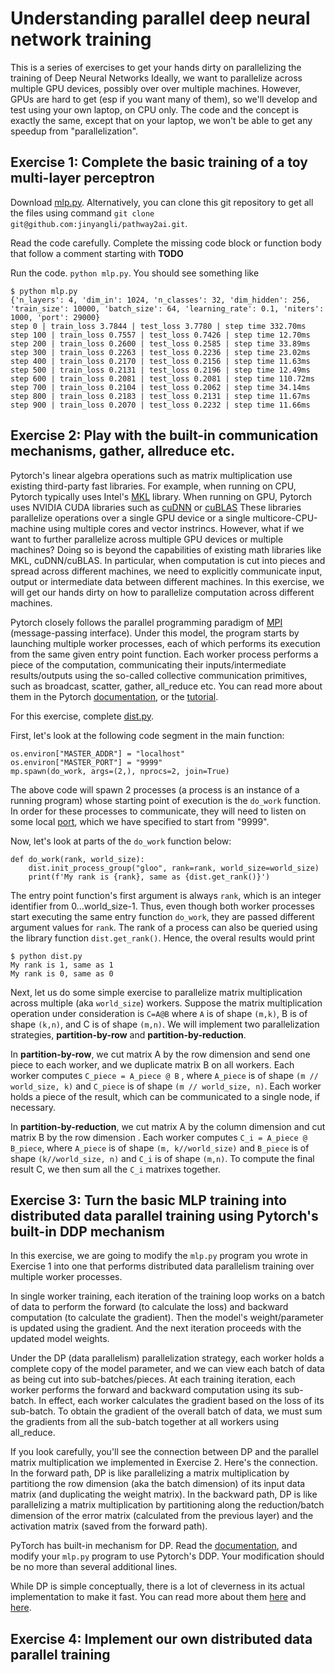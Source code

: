 # Understanding parallel deep neural network training

This is a series of exercises to get your hands dirty on parallelizing the training of Deep Neural Networks Ideally, we want to parallelize across multiple GPU devices, possibly over over multiple machines.  However, GPUs are hard to get (esp if you want many of them), so we'll develop and test using your own laptop, on CPU only. The code and the concept is exactly the same, except that on your laptop, we won't be able to get any speedup from "parallelization".

## Exercise 1: Complete the basic training of a toy multi-layer perceptron

Download [mlp.py](https://github.com/jinyangli/pathway2ai/blob/master/mlp.py).  Alternatively, you can clone this git repository to get all the files using command `git clone git@github.com:jinyangli/pathway2ai.git`.

Read the code carefully. Complete the missing code block or function body that follow a comment starting with **TODO**

Run the code. `python mlp.py`. You should see something like

```
$ python mlp.py
{'n_layers': 4, 'dim_in': 1024, 'n_classes': 32, 'dim_hidden': 256, 'train_size': 10000, 'batch_size': 64, 'learning_rate': 0.1, 'niters': 1000, 'port': 29000}                                                                                          
step 0 | train_loss 3.7844 | test_loss 3.7780 | step time 332.70ms
step 100 | train_loss 0.7557 | test_loss 0.7426 | step time 12.70ms
step 200 | train_loss 0.2600 | test_loss 0.2585 | step time 33.89ms
step 300 | train_loss 0.2263 | test_loss 0.2236 | step time 23.02ms
step 400 | train_loss 0.2170 | test_loss 0.2156 | step time 11.63ms
step 500 | train_loss 0.2131 | test_loss 0.2196 | step time 12.49ms
step 600 | train_loss 0.2081 | test_loss 0.2081 | step time 110.72ms
step 700 | train_loss 0.2104 | test_loss 0.2062 | step time 34.14ms
step 800 | train_loss 0.2183 | test_loss 0.2131 | step time 11.67ms
step 900 | train_loss 0.2070 | test_loss 0.2232 | step time 11.66ms
```

## Exercise 2: Play with the built-in communication mechanisms, gather, allreduce etc.

Pytorch's linear algebra operations such as matrix multiplication use existing third-party fast libraries.  For example, when running on CPU, Pytorch typically uses Intel's [MKL](https://en.wikipedia.org/wiki/Math_Kernel_Library) library.  When running on GPU, Pytorch uses NVIDIA CUDA libraries such as [cuDNN](https://developer.nvidia.com/cudnn) or [cuBLAS](https://developer.nvidia.com/cublas#:~:text=The%20cuBLAS%20library%20contains%20extensions,improvements%20and%20new%20GPU%20architectures.)  These libraries parallelize operations over a single GPU device or a single multicore-CPU-machine using multiple cores and vector instrincs.  However, what if we want to further parallelize across multiple GPU devices or multiple machines?  Doing so is beyond the capabilities of existing math libraries like MKL, cuDNN/cuBLAS.  In particular, when computation is cut into pieces and spread across different machines,  we need to explicitly communicate input, output or intermediate data between different machines.  In this exercise, we will get our hands dirty on how to parallelize computation across different machines.

Pytorch closely follows the parallel programming paradigm of [MPI](https://en.wikipedia.org/wiki/Message_Passing_Interface) (message-passing interface).  Under this model, the program starts by launching multiple worker processes, each of which performs its execution from the same given entry point function.  Each worker process performs a piece of the computation, communicating their inputs/intermediate results/outputs using the so-called collective communication primitives, such as broadcast, scatter, gather, all\_reduce etc. You can read more about them in the Pytorch [documentation](https://pytorch.org/docs/stable/distributed.html), or the [tutorial](https://pytorch.org/tutorials/intermediate/dist_tuto.html).

For this exercise, complete [dist.py](https://github.com/jinyangli/pathway2ai/blob/master/dist.py).

First, let's look at the following code segment in the main function:
```
os.environ["MASTER_ADDR"] = "localhost"                                                                                           
os.environ["MASTER_PORT"] = "9999"                                                                                                
mp.spawn(do_work, args=(2,), nprocs=2, join=True)       
```
The above code will spawn 2 processes (a process is an instance of a running program) whose starting point of execution is the `do_work` function. In order for these processes to communicate, they will need to listen on some local [port](https://en.wikipedia.org/wiki/Port_(computer_networking)), which we have specified to start from "9999".

Now, let's look at parts of the `do_work` function below:
```
def do_work(rank, world_size):
    dist.init_process_group("gloo", rank=rank, world_size=world_size)
    print(f'My rank is {rank}, same as {dist.get_rank()}')
```
The entry point function's first argument is always `rank`, which is an integer identifier from 0...world\_size-1.  Thus, even though both worker processes start executing the same entry function `do_work`, they are passed different argument values for `rank`.
The rank of a process can also be queried using the library function `dist.get_rank()`. Hence, the overal results would print 
```
$ python dist.py
My rank is 1, same as 1
My rank is 0, same as 0
```
Next, let us do some simple exercise to parallelize matrix multiplication across multiple (aka `world_size`) workers.  Suppose the matrix multiplication operation under consideration is `C=A@B` where `A` is of shape `(m,k)`, B is of shape `(k,n)`, and C is of shape `(m,n)`.  We will implement two parallelization strategies, **partition-by-row** and **partition-by-reduction**.  

In **partition-by-row**, we cut matrix A by the row dimension and send one piece to each worker, and we duplicate matrix B on all workers.  Each worker computes `C_piece = A_piece @ B` , where `A_piece` is of shape `(m // world_size, k)` and `C_piece` is of shape `(m // world_size, n)`.  Each worker holds a piece of the result, which can be communicated to a single node, if necessary.  

In **partition-by-reduction**, we cut matrix A by the column dimension and cut matrix B by the row dimension . Each worker computes `C_i = A_piece @ B_piece`, where `A_piece` is of shape `(m, k//world_size)` and `B_piece` is of shape `(k//world_size, n)` and `C_i` is of shape `(m,n)`.  To compute the final result C, we then sum all the `C_i` matrixes together.

## Exercise 3: Turn the basic MLP training into distributed data parallel training using Pytorch's built-in DDP mechanism

In this exercise, we are going to modify the `mlp.py` program you wrote in Exercise 1 into one that performs distributed data parallelism training over multiple worker processes.

In single worker training, each iteration of the training loop works on a batch of data to perform the forward (to calculate the loss) and backward computation (to calculate the gradient). Then the model's weight/parameter is updated using the gradient. And the next iteration proceeds with the updated model weights.

Under the DP (data parallelism) parallelization strategy, each worker holds a complete copy of the model parameter, and we can view each batch of data as being cut into sub-batches/pieces. At each training iteration, each worker performs the forward and backward computation using its sub-batch.  In effect, each worker calculates the gradient based on the loss of its sub-batch.  To obtain the gradient of the overall batch of data, we must sum the gradients from all the sub-batch together at all workers using all_reduce.  

If you look carefully, you'll see the connection between DP and the parallel matrix multiplication we implemented in Exercise 2.  Here's the connection. In the forward path, DP is like parallelizing a matrix multiplication by partitiong the row dimension (aka the batch dimension) of its input data matrix (and duplicating the weight matrix). In the backward path, DP is like parallelizing a matrix multiplication by partitioning along the reduction/batch dimension of the error matrix (calculated from the previous layer) and the activation matrix (saved from the forward path).  

PyTorch has built-in mechanism for DP. Read the [documentation](https://pytorch.org/tutorials/intermediate/ddp_tutorial.html), and modify your `mlp.py` program to use Pytorch's DDP. Your modification should be no more than several additional lines.

While DP is simple conceptually, there is a lot of cleverness in its actual implementation to make it fast.  You can read more about them [here](https://arxiv.org/pdf/2006.15704.pdf) and [here](https://sysnetome.com/papers/bytescheduler_sosp2019.pdf).

## Exercise 4: Implement our own distributed data parallel training
